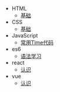 - HTML
    - [基础](HTML/HTML基础学习.md)
- CSS
    - [基础](CSS/README.md)
- JavaScript
    - [常用Time代码](JavaScript/常用Time代码.md)
- es6
    - [语法学习](ECMAScript6/README.md)
- react
    - [认识](REACT/README.md)
- vue
    - [认识](VUE/README.md)